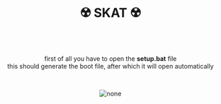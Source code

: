 
<h1 align="center"> ☢️ SKAT ☢️ </h1>
<br>
<br>
<p align="center">
  first of all you have to open the <strong>setup.bat</strong> file
  <br>
  this should generate the boot file, after which it will open automatically
</p>
<br>
<p align="center">
  <img src=https://user-images.githubusercontent.com/59760485/181817713-dd42c39b-3943-418f-a294-707034eda921.png alt="none">
<p>
<br>
